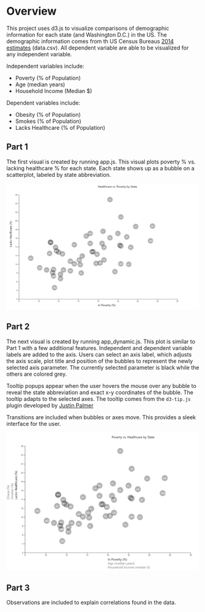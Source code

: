 # Overview

This project uses d3.js to visualize comparisons of demographic information for each state (and Washington D.C.) in the US. The demographic information comes from th US Census Bureaus [2014 estimates](https://data.census.gov/cedsci/) (data.csv). All dependent variable are able to be visualized for any independent variable.

Independent variables include:
* Poverty (% of Population)
* Age (median years)
* Household Income (Median $)

Dependent variables include:
* Obesity (% of Population)
* Smokes (% of Population)
* Lacks Healthcare (% of Population)

## Part 1

The first visual is created by running app.js. This visual plots poverty % vs. lacking healthcare % for each state. Each state shows up as a bubble on a scatterplot, labeled by state abbreviation.

![](images/Capture.PNG)

## Part 2

The next visual is created by running app_dynamic.js. This plot is similar to Part 1 with a few additional features. Independent and dependent variable labels are added to the axis. Users can select an axis label, which adjusts the axis scale, plot title and position of the bubbles to represent the newly selected axis parameter. The currently selected parameter is black while the others are colored grey.

Tooltip popups appear when the user hovers the mouse over any bubble to reveal the state abbreviation and exact x-y coordinates of the bubble. The tooltip adapts to the selected axes. The tooltip comes from the `d3-tip.js` plugin developed by [Justin Palmer](https://github.com/Caged)

Transitions are included when bubbles or axes move. This provides a sleek interface for the user.

![](images/Capture1.PNG)

## Part 3

Observations are included to explain correlations found in the data.